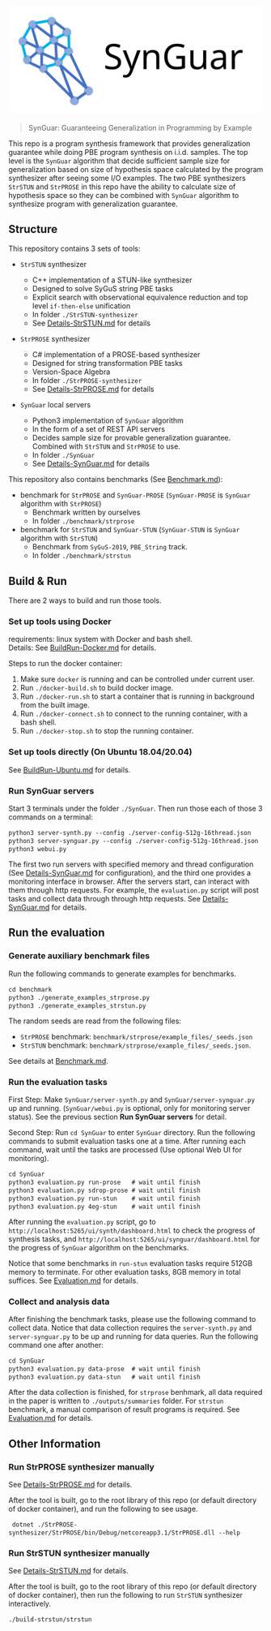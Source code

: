 ![SynGuar](./docs/SynGuar-icon.svg)
--------

> SynGuar: Guaranteeing Generalization in Programming by Example



This repo is a program synthesis framework that provides generalization guarantee while doing PBE program synthesis on i.i.d. samples. The top level is the `SynGuar` algorithm that decide sufficient sample size for generalization based on size of hypothesis space calculated by the program synthesizer after seeing some I/O examples. The two PBE synthesizers `StrSTUN` and `StrPROSE` in this repo have the ability to calculate size of hypothesis space so they can be combined with `SynGuar` algorithm to synthesize program with generalization guarantee.

## Structure
This repository contains 3 sets of tools:
- `StrSTUN` synthesizer
  - C++ implementation of a STUN-like synthesizer
  - Designed to solve SyGuS string PBE tasks
  - Explicit search with observational equivalence reduction and top level `if-then-else` unification
  - In folder `./StrSTUN-synthesizer`
  - See [Details-StrSTUN.md](./docs/Details-StrSTUN.md) for details

- `StrPROSE` synthesizer
  - C# implementation of a PROSE-based synthesizer
  - Designed for string transformation PBE tasks
  - Version-Space Algebra
  - In folder `./StrPROSE-synthesizer`
  - See [Details-StrPROSE.md](./docs/Details-StrPROSE.md) for details

- `SynGuar` local servers
  - Python3 implementation of `SynGuar` algorithm
  - In the form of a set of REST API servers
  - Decides sample size for provable generalization guarantee. Combined with `StrSTUN` and `StrPROSE` to use.
  - In folder `./SynGuar`
  - See [Details-SynGuar.md](./docs/Details-SynGuar.md) for details

This repository also contains benchmarks (See [Benchmark.md](./docs/Benchmark.md)):
- benchmark for `StrPROSE` and `SynGuar-PROSE` (`SynGuar-PROSE` is `SynGuar` algorithm with `StrPROSE`)
  - Benchmark written by ourselves
  - In folder `./benchmark/strprose`
- benchmark for `StrSTUN` and `SynGuar-STUN` (`SynGuar-STUN` is `SynGuar` algorithm with `StrSTUN`)
  - Benchmark from `SyGuS-2019`, `PBE_String` track.
  - In folder `./benchmark/strstun`

## Build & Run

There are 2 ways to build and run those tools.

### Set up tools using Docker
requirements: linux system with Docker and bash shell.  
Details: See [BuildRun-Docker.md](./docs/BuildRun-Docker.md) for details.  

Steps to run the docker container:
  1. Make sure `docker` is running and can be controlled under current user.
  2. Run `./docker-build.sh` to build docker image.
  3. Run `./docker-run.sh` to start a container that is running in background from the built image.
  4. Run `./docker-connect.sh` to connect to the running container, with a bash shell.
  5. Run `./docker-stop.sh` to stop the running container.

### Set up tools directly (On Ubuntu 18.04/20.04)
See [BuildRun-Ubuntu.md](./docs/BuildRun-Ubuntu.md) for details.

### Run SynGuar servers
Start 3 terminals under the folder `./SynGuar`. Then run those each of those 3 commands on a terminal:
```
python3 server-synth.py --config ./server-config-512g-16thread.json
python3 server-synguar.py --config ./server-config-512g-16thread.json
python3 webui.py
```
The first two run servers with specified memory and thread configuration (See [Details-SynGuar.md](./docs/Details-SynGuar.md) for configuration), and 
the third one provides a monitoring interface in browser. After the servers start, can interact with them through http requests. For example, the `evaluation.py` script will post tasks and collect data through through http requests. See [Details-SynGuar.md](./docs/Details-SynGuar.md) for details.


## Run the evaluation

### Generate auxiliary benchmark files
Run the following commands to generate examples for benchmarks.
```
cd benchmark
python3 ./generate_examples_strprose.py
python3 ./generate_examples_strstun.py
```

The random seeds are read from the following files:
- `StrPROSE` benchmark: `benchmark/strprose/example_files/_seeds.json`
- `StrSTUN` benchmark: `benchmark/strprose/example_files/_seeds.json`.

See details at [Benchmark.md](./docs/Benchmark.md).

### Run the evaluation tasks

First Step: Make `SynGuar/server-synth.py` and `SynGuar/server-synguar.py` up and running. (`SynGuar/webui.py` is optional, only for monitoring server status). See the previous section **Run SynGuar servers** for detail.

Second Step: Run `cd SynGuar` to enter `SynGuar` directory. Run the following commands to submit evaluation tasks one at a time. After running 
each command, wait until the tasks are processed (Use optional Web UI for monitoring).

```
cd SynGuar
python3 evaluation.py run-prose   # wait until finish
python3 evaluation.py sdrop-prose # wait until finish
python3 evaluation.py run-stun    # wait until finish
python3 evaluation.py 4eg-stun    # wait until finish
```

After running the `evaluation.py` script, go to `http://localhost:5265/ui/synth/dashboard.html` to check the progress of synthesis tasks, and `http://localhost:5265/ui/synguar/dashboard.html` for the progress of `SynGuar` algorithm on the benchmarks.

Notice that some benchmarks in `run-stun` evaluation tasks 
require 512GB memory to terminate. For other evaluation tasks, 8GB memory in total suffices. See [Evaluation.md](./docs/Evaluation.md) for details.

### Collect and analysis data

After finishing the benchmark tasks, 
please use the following command to collect data. Notice that data collection requires the `server-synth.py` and `server-synguar.py` to be up and running for data queries. Run the following command one after another:

```
cd SynGuar
python3 evaluation.py data-prose  # wait until finish
python3 evaluation.py data-stun   # wait until finish
```

After the data collection is finished, 
for `strprose` benhmark, all data required 
in the paper is written to `./outputs/summaries` folder. For `strstun` benchmark, a manual comparison of result programs is required.
See [Evaluation.md](./docs/Evaluation.md) for details.

## Other Information

### Run StrPROSE synthesizer manually
See [Details-StrPROSE.md](./docs/Details-StrPROSE.md) for details.

After the tool is built,
go to the root library of this repo (or default directory of docker container), and run the following to see usage.
```
 dotnet ./StrPROSE-synthesizer/StrPROSE/bin/Debug/netcoreapp3.1/StrPROSE.dll --help
```

### Run StrSTUN synthesizer manually

See [Details-StrSTUN.md](./docs/Details-StrSTUN.md) for details.

After the tool is built,
go to the root library of this repo (or default directory of docker container), then run the following to run `StrSTUN` synthesizer interactively.
```
./build-strstun/strstun
```